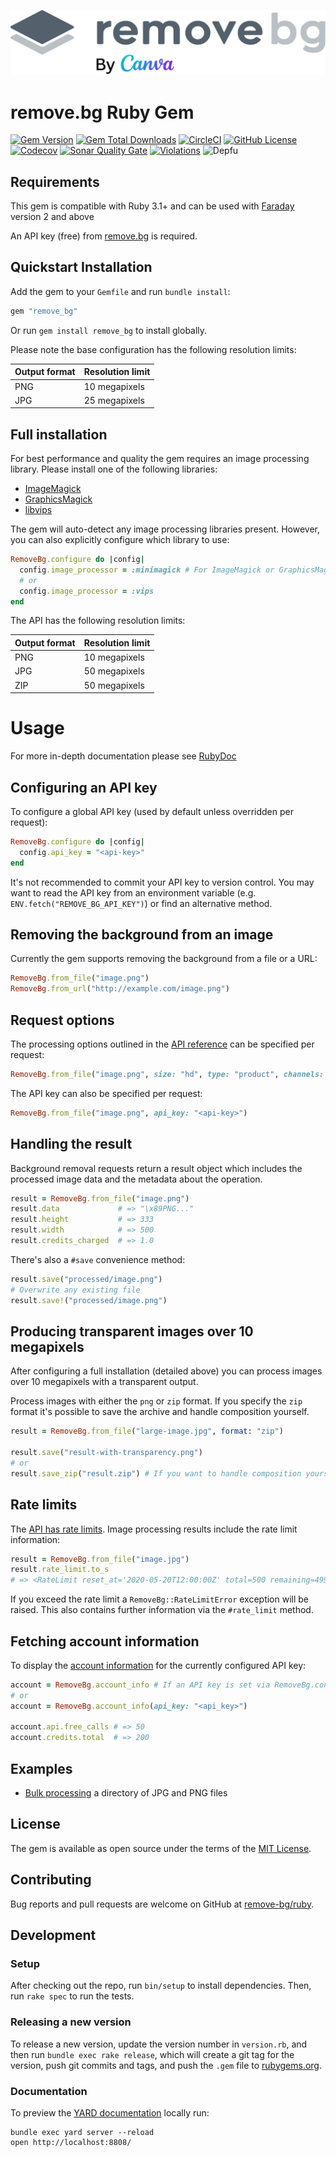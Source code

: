 [![RemoveBG](resources/removebgByCanva.svg)](https://www.remove.bg/)

# remove.bg Ruby Gem

<p align="center">

[![Gem Version](https://img.shields.io/gem/v/remove_bg?style=for-the-badge&logo=rubygems&logoColor=aaa&color=367cd3)](https://rubygems.org/gems/remove_bg)
[![Gem Total Downloads](https://img.shields.io/gem/dt/remove_bg?style=for-the-badge&logo=ruby&logoColor=aaa&color=367cd3)](https://rubygems.org/gems/remove_bg)
[![CircleCI](https://img.shields.io/circleci/build/github/remove-bg/ruby?style=for-the-badge&logo=circleci&logoColor=aaa)](https://circleci.com/gh/remove-bg/ruby/tree/main)
[![GitHub License](https://img.shields.io/github/license/remove-bg/ruby?style=for-the-badge&logo=readthedocs&logoColor=aaa)](https://github.com/remove-bg/ruby/blob/main/LICENSE.md)
[![Codecov](https://img.shields.io/codecov/c/github/remove-bg/ruby?style=for-the-badge&logo=codecov&logoColor=aaa)](https://app.codecov.io/gh/remove-bg/ruby)
[![Sonar Quality Gate](https://img.shields.io/sonar/quality_gate/remove-bg_ruby?server=https%3A%2F%2Fsonarcloud.io&style=for-the-badge&logo=sonarcloud&logoColor=aaa)](https://sonarcloud.io/summary/overall?id=remove-bg_ruby)
[![Violations](https://img.shields.io/sonar/violations/remove-bg_ruby?server=https%3A%2F%2Fsonarcloud.io&format=short&style=for-the-badge&logo=sonarcloud&logoColor=aaa)](https://sonarcloud.io/summary/overall?id=remove-bg_ruby)
![Depfu](https://img.shields.io/depfu/dependencies/github/remove-bg%2Fruby?style=for-the-badge&logo=dependabot&logoColor=aaa)

</p>

## Requirements

This gem is compatible with Ruby 3.1+ and can be used with
[Faraday](https://rubygems.org/gems/faraday/) version 2 and above

An API key (free) from [remove.bg](https://www.remove.bg/api) is required.

## Quickstart Installation

Add the gem to your `Gemfile` and run `bundle install`:

```ruby
gem "remove_bg"
```

Or run `gem install remove_bg` to install globally.

Please note the base configuration has the following resolution limits:

| Output format | Resolution limit |
|---------------|------------------|
| PNG           | 10 megapixels    |
| JPG           | 25 megapixels    |

## Full installation

For best performance and quality the gem requires an image processing library.
Please install one of the following libraries:

- [ImageMagick](https://www.imagemagick.org/)
- [GraphicsMagick](http://www.graphicsmagick.org/)
- [libvips](http://libvips.github.io/libvips/)

The gem will auto-detect any image processing libraries present. However, you can
also explicitly configure which library to use:

```ruby
RemoveBg.configure do |config|
  config.image_processor = :minimagick # For ImageMagick or GraphicsMagick
  # or
  config.image_processor = :vips
end
```

The API has the following resolution limits:

| Output format | Resolution limit |
|---------------|------------------|
| PNG           | 10 megapixels    |
| JPG           | 50 megapixels    |
| ZIP           | 50 megapixels    |

# Usage

For more in-depth documentation please see [RubyDoc](https://www.rubydoc.info/gems/remove_bg)

## Configuring an API key

To configure a global API key (used by default unless overridden per request):

```ruby
RemoveBg.configure do |config|
  config.api_key = "<api-key>"
end
```

It's not recommended to commit your API key to version control. You may want to
read the API key from an environment variable (e.g.
`ENV.fetch("REMOVE_BG_API_KEY")`) or find an alternative method.

## Removing the background from an image

Currently the gem supports removing the background from a file or a URL:

```ruby
RemoveBg.from_file("image.png")
RemoveBg.from_url("http://example.com/image.png")
```

## Request options

The processing options outlined in the [API reference](https://www.remove.bg/api)
can be specified per request:

```ruby
RemoveBg.from_file("image.png", size: "hd", type: "product", channels: "rgba")
```

The API key can also be specified per request:

```ruby
RemoveBg.from_file("image.png", api_key: "<api-key>")
```

## Handling the result

Background removal requests return a result object which includes the processed
image data and the metadata about the operation.

```ruby
result = RemoveBg.from_file("image.png")
result.data             # => "\x89PNG..."
result.height           # => 333
result.width            # => 500
result.credits_charged  # => 1.0
```

There's also a `#save` convenience method:

```ruby
result.save("processed/image.png")
# Overwrite any existing file
result.save!("processed/image.png")
```

## Producing transparent images over 10 megapixels

After configuring a full installation (detailed above) you can process images
over 10 megapixels with a transparent output.

Process images with either the `png` or `zip` format. If you specify the `zip`
format it's possible to save the archive and handle composition yourself.

```ruby
result = RemoveBg.from_file("large-image.jpg", format: "zip")

result.save("result-with-transparency.png")
# or
result.save_zip("result.zip") # If you want to handle composition yourself
```

## Rate limits

The [API has rate limits][rate-limits]. Image processing results include the
rate limit information:

```ruby
result = RemoveBg.from_file("image.jpg")
result.rate_limit.to_s
# => <RateLimit reset_at='2020-05-20T12:00:00Z' total=500 remaining=499 retry_after_seconds=nil>
```

If you exceed the rate limit a `RemoveBg::RateLimitError` exception will be
raised. This also contains further information via the `#rate_limit` method.

[rate-limits]: https://www.remove.bg/api#rate-limit

## Fetching account information

To display the [account information][account-info] for the currently configured
API key:

[account-info]: https://www.remove.bg/api#operations-tag-Fetch_account_info

```ruby
account = RemoveBg.account_info # If an API key is set via RemoveBg.configuration
# or
account = RemoveBg.account_info(api_key: "<api_key>")

account.api.free_calls # => 50
account.credits.total  # => 200
```

## Examples

- [Bulk processing][bulk-processing] a directory of JPG and PNG files

[bulk-processing]: https://github.com/remove-bg/ruby/blob/master/examples/bulk_process.rb

## License

The gem is available as open source under the terms of the [MIT License](https://opensource.org/licenses/MIT).

## Contributing

Bug reports and pull requests are welcome on GitHub at [remove-bg/ruby](https://github.com/remove-bg/ruby).

## Development

### Setup

After checking out the repo, run `bin/setup` to install dependencies. Then, run
`rake spec` to run the tests.

### Releasing a new version
To release a new version, update the version number in `version.rb`, and then run
`bundle exec rake release`, which will create a git tag for the version, push
git commits and tags, and push the `.gem` file to
[rubygems.org](https://rubygems.org).

### Documentation

To preview the [YARD documentation](https://yardoc.org/) locally run:

```
bundle exec yard server --reload
open http://localhost:8808/
```

